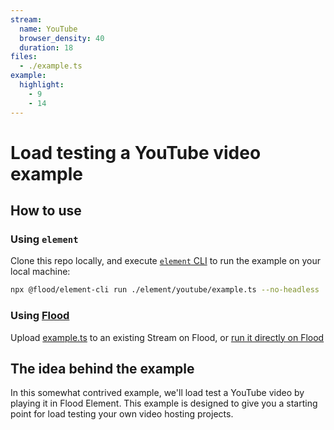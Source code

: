 ```yaml
---
stream:
  name: YouTube
  browser_density: 40
  duration: 18
files:
  - ./example.ts
example:
  highlight:
    - 9
    - 14
---
```


# Load testing a YouTube video example

## How to use

### Using `element`

Clone this repo locally, and execute [`element` CLI][Element] to run the example on your local machine:

```bash
npx @flood/element-cli run ./element/youtube/example.ts --no-headless
```

### Using [Flood](https://flood.io)

Upload [example.ts](./example.ts) to an existing Stream on Flood, or [run it directly on Flood](https://app.flood.io/launch/github/flood-io/load-testing-playground/element/youtube)

## The idea behind the example

In this somewhat contrived example, we'll load test a YouTube video by playing it in Flood Element. This example is designed to give you a starting point for load testing your own video hosting projects.

[Element]: (https://github.com/flood-io/element)

